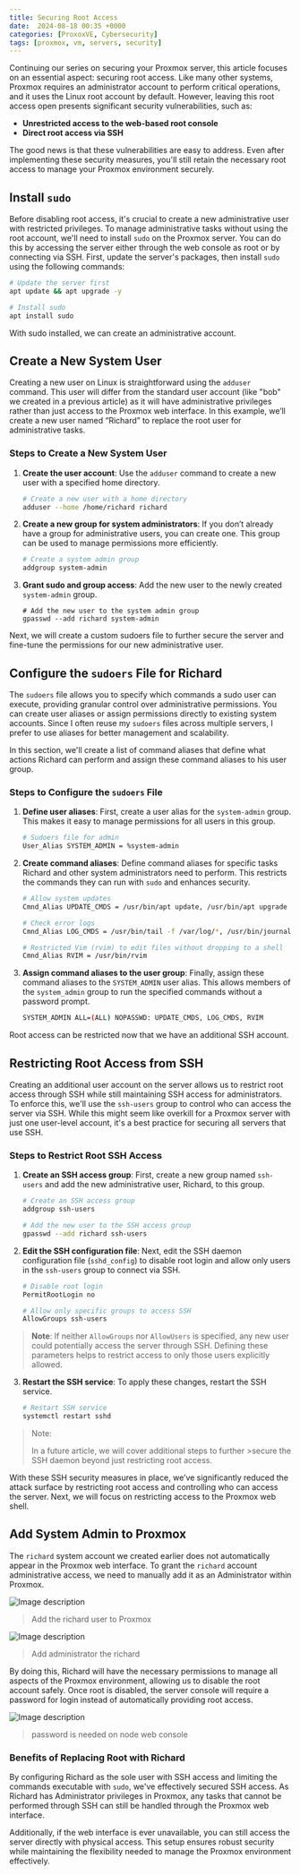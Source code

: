```yaml
---
title: Securing Root Access
date:  2024-08-18 00:35 +0000
categories: [ProxoxVE, Cybersecurity]
tags: [proxmox, vm, servers, security]
---
```

Continuing our series on securing your Proxmox server, this article focuses on an essential aspect: securing root access. Like many other systems, Proxmox requires an administrator account to perform critical operations, and it uses the Linux root account by default. However, leaving this root access open presents significant security vulnerabilities, such as:

- **Unrestricted access to the web-based root console**
- **Direct root access via SSH**

The good news is that these vulnerabilities are easy to address. Even after implementing these security measures, you'll still retain the necessary root access to manage your Proxmox environment securely.



## Install `sudo`

Before disabling root access, it's crucial to create a new administrative user with restricted privileges. To manage administrative tasks without using the root account, we'll need to install `sudo` on the Proxmox server. You can do this by accessing the server either through the web console as root or by connecting via SSH. First, update the server's packages, then install `sudo` using the following commands:

```bash
# Update the server first
apt update && apt upgrade -y

# Install sudo
apt install sudo
```

With sudo installed, we can create an administrative account.

## Create a New System User

Creating a new user on Linux is straightforward using the `adduser` command. This user will differ from the standard user account (like "bob" we created in a previous article) as it will have administrative privileges rather than just access to the Proxmox web interface. In this example, we’ll create a new user named “Richard” to replace the root user for administrative tasks.

### Steps to Create a New System User

1. **Create the user account**:
   Use the `adduser` command to create a new user with a specified home directory.

   ```bash
   # Create a new user with a home directory
   adduser --home /home/richard richard
   ```

2. **Create a new group for system administrators**:
   If you don’t already have a group for administrative users, you can create one. This group can be used to manage permissions more efficiently.

   ```bash
   # Create a system admin group
   addgroup system-admin
   ```

3. **Grant sudo and group access**:
   Add the new user to the newly created `system-admin` group.
   ```
   # Add the new user to the system admin group
   gpasswd --add richard system-admin
   ```

Next, we will create a custom sudoers file to further secure the server and fine-tune the permissions for our new administrative user.



## Configure the `sudoers` File for Richard

The `sudoers` file allows you to specify which commands a sudo user can execute, providing granular control over administrative permissions. You can create user aliases or assign permissions directly to existing system accounts. Since I often reuse my `sudoers` files across multiple servers, I prefer to use aliases for better management and scalability.

In this section, we'll create a list of command aliases that define what actions Richard can perform and assign these command aliases to his user group.

### Steps to Configure the `sudoers` File

1. **Define user aliases**: First, create a user alias for the `system-admin` group. This makes it easy to manage permissions for all users in this group.

   ```bash
   # Sudoers file for admin
   User_Alias SYSTEM_ADMIN = %system-admin
   ```

2. **Create command aliases**: Define command aliases for specific tasks Richard and other system administrators need to perform. This restricts the commands they can run with `sudo` and enhances security.

   ```bash
   # Allow system updates
   Cmnd_Alias UPDATE_CMDS = /usr/bin/apt update, /usr/bin/apt upgrade

   # Check error logs
   Cmnd_Alias LOG_CMDS = /usr/bin/tail -f /var/log/*, /usr/bin/journalctl, /bin/grep sshd /var/log/auth.log

   # Restricted Vim (rvim) to edit files without dropping to a shell
   Cmnd_Alias RVIM = /usr/bin/rvim
   ```

3. **Assign command aliases to the user group**: Finally, assign these command aliases to the `SYSTEM_ADMIN` user alias. This allows members of the `system_admin` group to run the specified commands without a password prompt.

   ```bash
   SYSTEM_ADMIN ALL=(ALL) NOPASSWD: UPDATE_CMDS, LOG_CMDS, RVIM
   ```

Root access can be restricted now that we have an additional SSH account.

## Restricting Root Access from SSH

Creating an additional user account on the server allows us to restrict root access through SSH while still maintaining SSH access for administrators. To enforce this, we'll use the `ssh-users` group to control who can access the server via SSH. While this might seem like overkill for a Proxmox server with just one user-level account, it's a best practice for securing all servers that use SSH.

### Steps to Restrict Root SSH Access

1. **Create an SSH access group**: First, create a new group named `ssh-users` and add the new administrative user, Richard, to this group.

   ```bash
   # Create an SSH access group
   addgroup ssh-users

   # Add the new user to the SSH access group
   gpasswd --add richard ssh-users
   ```

2. **Edit the SSH configuration file**: Next, edit the SSH daemon configuration file (`sshd_config`) to disable root login and allow only users in the `ssh-users` group to connect via SSH.

   ```bash
   # Disable root login
   PermitRootLogin no

   # Allow only specific groups to access SSH
   AllowGroups ssh-users
   ```

> **Note**: If neither `AllowGroups` nor `AllowUsers` is specified, any new user could potentially access the server through SSH. Defining these parameters helps to restrict access to only those users explicitly allowed.

3. **Restart the SSH service**: To apply these changes, restart the SSH service.

   ```bash
   # Restart SSH service
   systemctl restart sshd
   ```

> Note:
>
>In a future article, we will cover additional steps to further >secure the SSH daemon beyond just restricting root access.

With these SSH security measures in place, we’ve significantly reduced the attack surface by restricting root access and controlling who can access the server. Next, we will focus on restricting access to the Proxmox web shell.


## Add System Admin to Proxmox

The `richard` system account we created earlier does not automatically appear in the Proxmox web interface. To grant the `richard` account administrative access, we need to manually add it as an Administrator within Proxmox.


![Image description](https://dev-to-uploads.s3.amazonaws.com/uploads/articles/zf53f63qpcwjqkfwjpgk.png)
> Add the richard user to Proxmox


![Image description](https://dev-to-uploads.s3.amazonaws.com/uploads/articles/61dpdwzy7afell79duq1.png)
> Add administrator the richard

By doing this, Richard will have the necessary permissions to manage all aspects of the Proxmox environment, allowing us to disable the root account safely. Once root is disabled, the server console will require a password for login instead of automatically providing root access.

![Image description](https://dev-to-uploads.s3.amazonaws.com/uploads/articles/v1jxicxhkd7rlzyxkrb1.png)
> password is needed on node web console

### Benefits of Replacing Root with Richard

By configuring Richard as the sole user with SSH access and limiting the commands executable with `sudo`, we've effectively secured SSH access. As Richard has Administrator privileges in Proxmox, any tasks that cannot be performed through SSH can still be handled through the Proxmox web interface.

Additionally, if the web interface is ever unavailable, you can still access the server directly with physical access. This setup ensures robust security while maintaining the flexibility needed to manage the Proxmox environment effectively.
